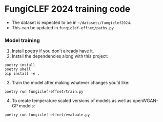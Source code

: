 # FungiCLEF 2024 training code

- The dataset is expected to be in `~/datasets/fungiclef2024`.
- This can be updated in `fungiclef-effnet/paths.py`

### Model training

1. Install poetry if you don't already have it.
2. Install the dependencies along with this project:

```shell
poetry install
poetry shell
pip install -e .
```

3. Train the model after making whatever changes you'd like:

```shell
poetry run fungiclef-effnet/train.py
```

4. To create temperature scaled versions of models as well as openWGAN-GP models:

```shell
poetry run fungiclef-effnet/evaluate.py
```
